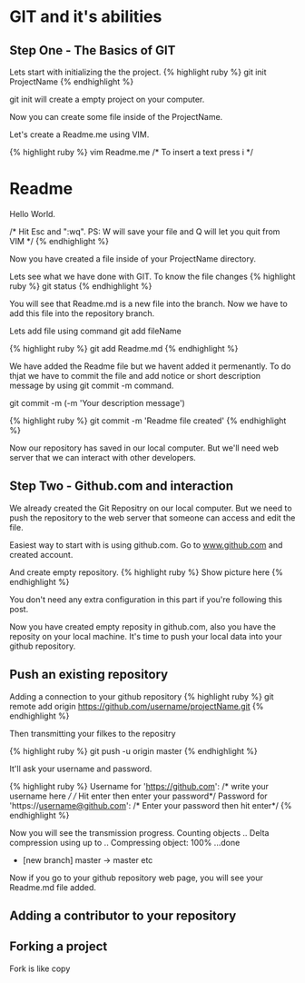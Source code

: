 GIT and it's abilities
======================

Step One - The Basics of GIT
----------------------------

Lets start with initializing the the project. 
{% highlight ruby %}
git init ProjectName
{% endhighlight %}

git init will create a empty project on your computer.

Now you can create some file inside of the ProjectName. 

Let's create a Readme.me using VIM. 

{% highlight ruby %}
vim Readme.me
/* To insert a text press i */

Readme
=====

Hello World.

/* Hit Esc and ":wq". PS: W will save your file and Q will let you quit from VIM */
{% endhighlight %}

Now you have created a file inside of your ProjectName directory. 

Lets see what we have done with GIT. To know the file changes 
{% highlight ruby %}
git status
{% endhighlight %}

You will see that Readme.md is a new file into the branch. Now we have to add this file into the repository branch. 

Lets add file using command git add fileName

{% highlight ruby %}
git add Readme.md
{% endhighlight %}

We have added the Readme file but we havent added it permenantly. To do thjat we have to commit the file and add notice or short description message by using git commit -m command.

git commit -m (-m 'Your description message')

{% highlight ruby %}
git commit -m 'Readme file created'
{% endhighlight %}

Now our repository has saved in our local computer. But we'll need web server that we can interact with other developers.

Step Two - Github.com and interaction
-------------------------------------

We already created the Git Repositry on our local computer. But we need to push the repository to the web server that someone can access and edit the file. 

Easiest way to start with is using github.com. Go to www.github.com and created account. 

And create empty repository. 
{% highlight ruby %}
Show picture here
{% endhighlight %}

You don't need any extra configuration in this part if you're following this post. 

Now you have created empty reposity in github.com, also you have the reposity on your local machine. It's time to push your local data into your github repository. 

Push an existing repository
---------------------------
Adding a connection to your github repository
{% highlight ruby %}
git remote add origin https://github.com/username/projectName.git
{% endhighlight %}

Then transmitting your filkes to the repositry

{% highlight ruby %}
git push -u origin master
{% endhighlight %}

It'll ask your username and password. 

{% highlight ruby %}
Username for 'https://github.com': /* write your username here */ 
/* Hit enter then enter your password*/
Password for 'https://username@github.com': /* Enter your password then hit enter*/
{% endhighlight %}

Now you will see the transmission progress. 
Counting objects ..
Delta compression using up to ..
Compressing object: 100% ...done
* [new branch] master -> master
etc

Now if you go to your github repository web page, you will see your Readme.md file added. 

Adding a contributor to your repository
---------------------------------------




Forking a project
-----------------

Fork is like copy


